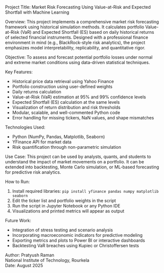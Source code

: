 Project Title: Market Risk Forecasting Using Value-at-Risk and Expected Shortfall with Machine Learning

Overview:
This project implements a comprehensive market risk forecasting framework using historical simulation methods. It calculates portfolio Value-at-Risk (VaR) and Expected Shortfall (ES) based on daily historical returns of selected financial instruments. Designed with a professional finance environment in mind (e.g., BlackRock-style risk analytics), the project emphasizes model interpretability, replicability, and quantitative rigor.

Objective:
To assess and forecast potential portfolio losses under normal and extreme market conditions using data-driven statistical techniques.

Key Features:
- Historical price data retrieval using Yahoo Finance
- Portfolio construction using user-defined weights
- Daily returns calculation
- Value-at-Risk (VaR) estimation at 95% and 99% confidence levels
- Expected Shortfall (ES) calculation at the same levels
- Visualization of return distribution and risk thresholds
- Modular, scalable, and well-commented Python code
- Error handling for missing tickers, NaN values, and shape mismatches

Technologies Used:
- Python (NumPy, Pandas, Matplotlib, Seaborn)
- YFinance API for market data
- Risk quantification through non-parametric simulation

Use Case:
This project can be used by analysts, quants, and students to understand the impact of market movements on a portfolio. It can be extended into backtesting, Monte Carlo simulation, or ML-based forecasting for predictive risk analytics.

How to Run:
1. Install required libraries: `pip install yfinance pandas numpy matplotlib seaborn`
2. Edit the ticker list and portfolio weights in the script
3. Run the script in Jupyter Notebook or any Python IDE
4. Visualizations and printed metrics will appear as output

Future Work:
- Integration of stress testing and scenario analysis
- Incorporating macroeconomic indicators for predictive modeling
- Exporting metrics and plots to Power BI or interactive dashboards
- Backtesting VaR breaches using Kupiec or Christoffersen tests

Author: Pratyush Raman  
National Institute of Technology, Rourkela  
Date: August 2025
